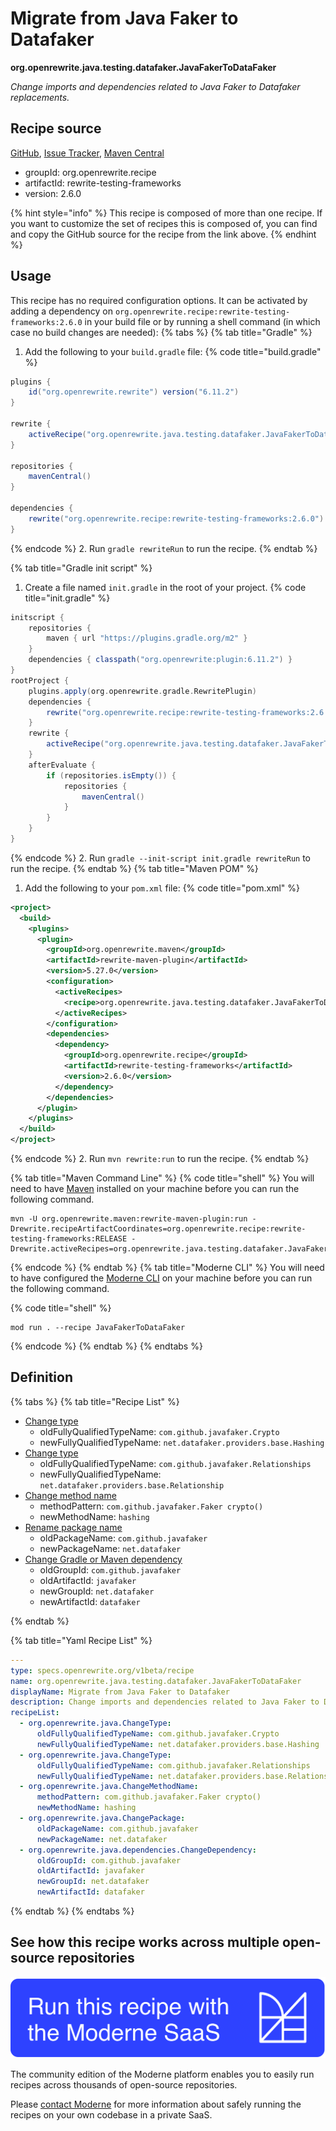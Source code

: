 # Migrate from Java Faker to Datafaker

**org.openrewrite.java.testing.datafaker.JavaFakerToDataFaker**

_Change imports and dependencies related to Java Faker to Datafaker replacements._

## Recipe source

[GitHub](https://github.com/openrewrite/rewrite-testing-frameworks/blob/main/src/main/resources/META-INF/rewrite/datafaker.yml), [Issue Tracker](https://github.com/openrewrite/rewrite-testing-frameworks/issues), [Maven Central](https://central.sonatype.com/artifact/org.openrewrite.recipe/rewrite-testing-frameworks/2.6.0/jar)

* groupId: org.openrewrite.recipe
* artifactId: rewrite-testing-frameworks
* version: 2.6.0

{% hint style="info" %}
This recipe is composed of more than one recipe. If you want to customize the set of recipes this is composed of, you can find and copy the GitHub source for the recipe from the link above.
{% endhint %}

## Usage

This recipe has no required configuration options. It can be activated by adding a dependency on `org.openrewrite.recipe:rewrite-testing-frameworks:2.6.0` in your build file or by running a shell command (in which case no build changes are needed): 
{% tabs %}
{% tab title="Gradle" %}
1. Add the following to your `build.gradle` file:
{% code title="build.gradle" %}
```groovy
plugins {
    id("org.openrewrite.rewrite") version("6.11.2")
}

rewrite {
    activeRecipe("org.openrewrite.java.testing.datafaker.JavaFakerToDataFaker")
}

repositories {
    mavenCentral()
}

dependencies {
    rewrite("org.openrewrite.recipe:rewrite-testing-frameworks:2.6.0")
}
```
{% endcode %}
2. Run `gradle rewriteRun` to run the recipe.
{% endtab %}

{% tab title="Gradle init script" %}
1. Create a file named `init.gradle` in the root of your project.
{% code title="init.gradle" %}
```groovy
initscript {
    repositories {
        maven { url "https://plugins.gradle.org/m2" }
    }
    dependencies { classpath("org.openrewrite:plugin:6.11.2") }
}
rootProject {
    plugins.apply(org.openrewrite.gradle.RewritePlugin)
    dependencies {
        rewrite("org.openrewrite.recipe:rewrite-testing-frameworks:2.6.0")
    }
    rewrite {
        activeRecipe("org.openrewrite.java.testing.datafaker.JavaFakerToDataFaker")
    }
    afterEvaluate {
        if (repositories.isEmpty()) {
            repositories {
                mavenCentral()
            }
        }
    }
}
```
{% endcode %}
2. Run `gradle --init-script init.gradle rewriteRun` to run the recipe.
{% endtab %}
{% tab title="Maven POM" %}
1. Add the following to your `pom.xml` file:
{% code title="pom.xml" %}
```xml
<project>
  <build>
    <plugins>
      <plugin>
        <groupId>org.openrewrite.maven</groupId>
        <artifactId>rewrite-maven-plugin</artifactId>
        <version>5.27.0</version>
        <configuration>
          <activeRecipes>
            <recipe>org.openrewrite.java.testing.datafaker.JavaFakerToDataFaker</recipe>
          </activeRecipes>
        </configuration>
        <dependencies>
          <dependency>
            <groupId>org.openrewrite.recipe</groupId>
            <artifactId>rewrite-testing-frameworks</artifactId>
            <version>2.6.0</version>
          </dependency>
        </dependencies>
      </plugin>
    </plugins>
  </build>
</project>
```
{% endcode %}
2. Run `mvn rewrite:run` to run the recipe.
{% endtab %}

{% tab title="Maven Command Line" %}
{% code title="shell" %}
You will need to have [Maven](https://maven.apache.org/download.cgi) installed on your machine before you can run the following command.

```shell
mvn -U org.openrewrite.maven:rewrite-maven-plugin:run -Drewrite.recipeArtifactCoordinates=org.openrewrite.recipe:rewrite-testing-frameworks:RELEASE -Drewrite.activeRecipes=org.openrewrite.java.testing.datafaker.JavaFakerToDataFaker
```
{% endcode %}
{% endtab %}
{% tab title="Moderne CLI" %}
You will need to have configured the [Moderne CLI](https://docs.moderne.io/moderne-cli/cli-intro) on your machine before you can run the following command.

{% code title="shell" %}
```shell
mod run . --recipe JavaFakerToDataFaker
```
{% endcode %}
{% endtab %}
{% endtabs %}

## Definition

{% tabs %}
{% tab title="Recipe List" %}
* [Change type](../../../java/changetype.md)
  * oldFullyQualifiedTypeName: `com.github.javafaker.Crypto`
  * newFullyQualifiedTypeName: `net.datafaker.providers.base.Hashing`
* [Change type](../../../java/changetype.md)
  * oldFullyQualifiedTypeName: `com.github.javafaker.Relationships`
  * newFullyQualifiedTypeName: `net.datafaker.providers.base.Relationship`
* [Change method name](../../../java/changemethodname.md)
  * methodPattern: `com.github.javafaker.Faker crypto()`
  * newMethodName: `hashing`
* [Rename package name](../../../java/changepackage.md)
  * oldPackageName: `com.github.javafaker`
  * newPackageName: `net.datafaker`
* [Change Gradle or Maven dependency](../../../java/dependencies/changedependency.md)
  * oldGroupId: `com.github.javafaker`
  * oldArtifactId: `javafaker`
  * newGroupId: `net.datafaker`
  * newArtifactId: `datafaker`

{% endtab %}

{% tab title="Yaml Recipe List" %}
```yaml
---
type: specs.openrewrite.org/v1beta/recipe
name: org.openrewrite.java.testing.datafaker.JavaFakerToDataFaker
displayName: Migrate from Java Faker to Datafaker
description: Change imports and dependencies related to Java Faker to Datafaker replacements.
recipeList:
  - org.openrewrite.java.ChangeType:
      oldFullyQualifiedTypeName: com.github.javafaker.Crypto
      newFullyQualifiedTypeName: net.datafaker.providers.base.Hashing
  - org.openrewrite.java.ChangeType:
      oldFullyQualifiedTypeName: com.github.javafaker.Relationships
      newFullyQualifiedTypeName: net.datafaker.providers.base.Relationship
  - org.openrewrite.java.ChangeMethodName:
      methodPattern: com.github.javafaker.Faker crypto()
      newMethodName: hashing
  - org.openrewrite.java.ChangePackage:
      oldPackageName: com.github.javafaker
      newPackageName: net.datafaker
  - org.openrewrite.java.dependencies.ChangeDependency:
      oldGroupId: com.github.javafaker
      oldArtifactId: javafaker
      newGroupId: net.datafaker
      newArtifactId: datafaker

```
{% endtab %}
{% endtabs %}

## See how this recipe works across multiple open-source repositories

[![Moderne Link Image](/.gitbook/assets/ModerneRecipeButton.png)](https://app.moderne.io/recipes/org.openrewrite.java.testing.datafaker.JavaFakerToDataFaker)

The community edition of the Moderne platform enables you to easily run recipes across thousands of open-source repositories.

Please [contact Moderne](https://moderne.io/product) for more information about safely running the recipes on your own codebase in a private SaaS.
